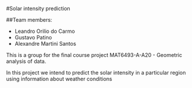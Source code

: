#Solar intensity prediction

##Team members:

- Leandro Orilio do Carmo
- Gustavo Patino
- Alexandre Martini Santos

This is a group for the final course project MAT6493-A-A20 - Geometric analysis of data.

In this project we intend to predict the solar intensity in a particular region using information about weather conditions

